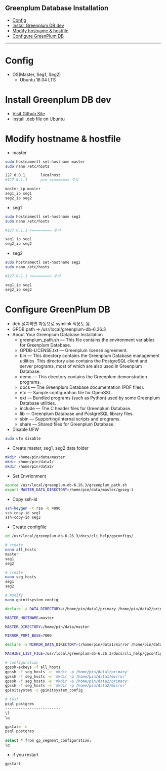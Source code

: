 Greenplum Database Installation
---
- [Config](#config)
- [Install Greenplum DB dev](#install-greenplum-db-dev)
- [Modify hostname \& hostfile](#modify-hostname--hostfile)
- [Configure GreenPlum DB](#configure-greenplum-db)

---
# Config
* OS(Master, Seg1, Seg2)
  * Ubuntu 18.04 LTS


# Install Greenplum DB dev
* [Visit Github Site](https://github.com/greenplum-db/gpdb/releases)
* install .deb file on Ubuntu

# Modify hostname & hostfile
* master
```bash
sudo hostnamectl set-hostname master
sudo nano /etc/hosts

127.0.0.1       localhost
#127.0.1.1      pin <======== 주석 

master_ip master
seg1_ip seg1
seg2_ip seg2
```
* seg1
```bash
sudo hostnamectl set-hostname seg1
sudo nano /etc/hosts

#127.0.1.1 <========= 주석

seg1_ip seg1
seg2_ip seg2
```
* seg2
```bash
sudo hostnamectl set-hostname seg2
sudo nano /etc/hosts

#127.0.1.1 <========= 주석

seg1_ip seg1
seg2_ip seg2
```

# Configure GreenPlum DB
* deb 설치하면 자동으로 symlink 적용도 됨.
* GPDB path -> /usr/local/greenplum-db-6.26.3
* About Your Greenplum Database Installation
  * greenplum_path.sh — This file contains the environment variables for Greenplum Database. 
  * GPDB-LICENSE.txt — Greenplum license agreement.
  * bin — This directory contains the Greenplum Database management utilities. This directory also contains the PostgreSQL client and server programs, most of which are also used in Greenplum Database.
  * demo — This directory contains the Greenplum demonstration programs.
  * docs — The Greenplum Database documentation (PDF files).
  * etc — Sample configuration file for OpenSSL.
  * ext — Bundled programs (such as Python) used by some Greenplum Database utilities.
  * include — The C header files for Greenplum Database.
  * lib — Greenplum Database and PostgreSQL library files.
  * sbin — Supporting/Internal scripts and programs.
  * share — Shared files for Greenplum Database.
* Disable UFW
```bash
sudo ufw disable
```

* Create master, seg1, seg2 data folder
```bash
mkdir /home/pin/data/master
mkdir /home/pin/data1/
mkdir /home/pin/data2/
```
* Set Envrionment
```bash
source /usr/local/greenplum-db-6.26.3/greenplum_path.sh
export MASTER_DATA_DIRECTORY=/home/pin/data/master/gpseg-1
```
* Copy ssh-id
```bash
ssh-keygen -t rsa -b 4096
ssh-copy-id seg1
ssh-copy-id seg2
```
* Create configfile
```bash
cd /usr/local/greenplum-db-6.26.3/docs/cli_help/gpconfigs/
```
```bash
# create
nano all_hosts
master
seg1
seg2
```
```bash
# create
nano seg_hosts
seg1
seg2
```

```bash
# modify
nano gpinitsystem_config

declare -a DATA_DIRECTORY=(/home/pin/data1/primary /home/pin/data2/primary)

MASTER_HOSTNAME=master

MASTER_DIRECTORY=/home/pin/data/master

MIRROR_PORT_BASE=7000

declare -a MIRROR_DATA_DIRECTORY=(/home/pin/data1/mirror /home/pin/data2/mirror)

MACHINE_LIST_FILE=/usr/local/greenplum-db-6.26.3/docs/cli_help/gpconfigs/seg_hosts
```

```bash
# configuration
gpssh-exkeys -f all_hosts
gpssh -f seg_hosts -e 'mkdir -p /home/pin/data1/primary'
gpssh -f seg_hosts -e 'mkdir -p /home/pin/data1/mirror'
gpssh -f seg_hosts -e 'mkdir -p /home/pin/data2/primary'
gpssh -f seg_hosts -e 'mkdir -p /home/pin/data2/mirror'
gpinitsystem -c gpinitsystem_config 
```

```bash
# test
psql postgres
-------------------------
\l
\q

gpstate -e
psql postgres
------------------------
select * from gp_segment_configuration;
\q
```

* if you restart
```
gpstart
```